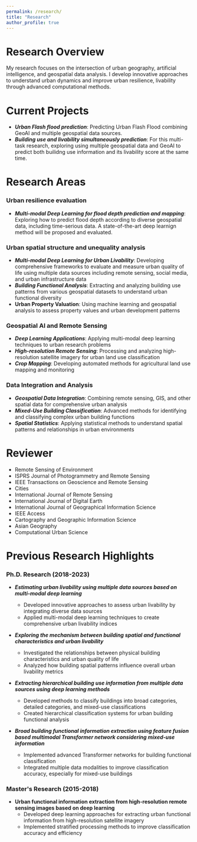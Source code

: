 ```yaml
---
permalink: /research/
title: "Research"
author_profile: true
---
```



# Research Overview

My research focuses on the intersection of urban geography, artificial intelligence, and geospatial data analysis. I develop innovative approaches to understand urban dynamics and improve urban resilience, livability through advanced computational methods.

# Current Projects 

- ***Urban Flash flood prediction***: Predicting Urban Flash Flood combining GeoAI and multiple geospatial data sources.  
- ***Building use and livability simultaneously prediction***: For this multi-task research, exploring using multiple geospatial data and GeoAI to predict both builidng use information and its livability score at the same time.


# Research Areas

### Urban resilience evaluation
- ***Multi-modal Deep Learning for flood depth prediction and mapping***: Exploring how to predict flood depth according to diverse geospatial data, including time-serious data. A state-of-the-art deep learnign method will be proposed and evaluated.

### Urban spatial structure and unequality analysis
- ***Multi-modal Deep Learning for Urban Livability***: Developing comprehensive frameworks to evaluate and measure urban quality of life using multiple data sources including remote sensing, social media, and urban infrastructure data
- ***Building Functional Analysis***: Extracting and analyzing building use patterns from various geospatial datasets to understand urban functional diversity
- **Urban Property Valuation**: Using machine learning and geospatial analysis to assess property values and urban development patterns

### Geospatial AI and Remote Sensing
- ***Deep Learning Applications***: Applying multi-modal deep learning techniques to urban research problems
- ***High-resolution Remote Sensing***: Processing and analyzing high-resolution satellite imagery for urban land use classification
- ***Crop Mapping***: Developing automated methods for agricultural land use mapping and monitoring

### Data Integration and Analysis
- ***Geospatial Data Integration***: Combining remote sensing, GIS, and other spatial data for comprehensive urban analysis
- ***Mixed-Use Building Classification***: Advanced methods for identifying and classifying complex urban building functions
- ***Spatial Statistics***: Applying statistical methods to understand spatial patterns and relationships in urban environments


# Reviewer
- Remote Sensing of Environment
- ISPRS Journal of Photogrammetry and Remote Sensing
- IEEE Transactions on Geoscience and Remote Sensing
- Cities
- International Journal of Remote Sensing
- International Journal of Digital Earth
- International Journal of Geographical Information Science
- IEEE Access
- Cartography and Geographic Information Science
- Asian Geography
- Computational Urban Science



# Previous Research Highlights

### Ph.D. Research (2018-2023)
- ***Estimating urban livability using multiple data sources based on multi-modal deep learning***
   - Developed innovative approaches to assess urban livability by integrating diverse data sources
   - Applied multi-modal deep learning techniques to create comprehensive urban livability indices

- ***Exploring the mechanism between building spatial and functional characteristics and urban livability***
   - Investigated the relationships between physical building characteristics and urban quality of life
   - Analyzed how building spatial patterns influence overall urban livability metrics

- ***Extracting hierarchical building use information from multiple data sources using deep learning methods***
   - Developed methods to classify buildings into broad categories, detailed categories, and mixed-use classifications
   - Created hierarchical classification systems for urban building functional analysis

- ***Broad building functional information extraction using feature fusion based multimodal Transformer network considering mixed-use information***
   - Implemented advanced Transformer networks for building functional classification
   - Integrated multiple data modalities to improve classification accuracy, especially for mixed-use buildings

### Master's Research (2015-2018)
- **Urban functional information extraction from high-resolution remote sensing images based on deep learning**
  - Developed deep learning approaches for extracting urban functional information from high-resolution satellite imagery
  - Implemented stratified processing methods to improve classification accuracy and efficiency

